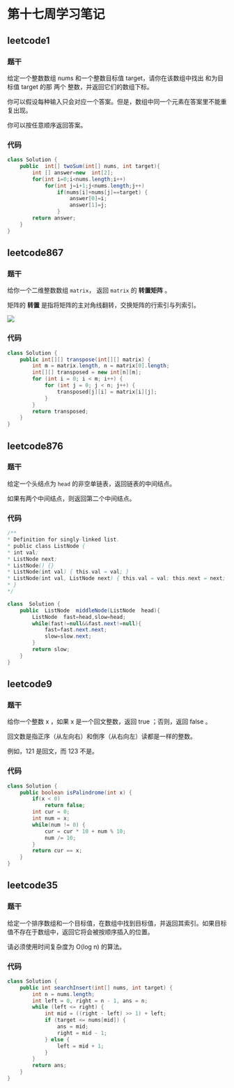 ﻿# 第十七周学习笔记

## leetcode1
### 题干
给定一个整数数组 nums 和一个整数目标值 target，请你在该数组中找出 和为目标值 target  的那 两个 整数，并返回它们的数组下标。

你可以假设每种输入只会对应一个答案。但是，数组中同一个元素在答案里不能重复出现。

你可以按任意顺序返回答案。

### 代码
```java
class Solution { 
	public  int[] twoSum(int[] nums, int target){ 
		int [] answer=new  int[2];
		for(int i=0;i<nums.length;i++) 
			for(int j=i+1;j<nums.length;j++) 
				if(nums[i]+nums[j]==target) {
					answer[0]=i;
					answer[1]=j;
				} 
		return answer; 
	}
}
```


## leetcode867
### 题干
给你一个二维整数数组  `matrix`， 返回  `matrix`  的  **转置矩阵**  。

矩阵的  **转置**  是指将矩阵的主对角线翻转，交换矩阵的行索引与列索引。

![](https://assets.leetcode.com/uploads/2021/02/10/hint_transpose.png)

### 代码
```java
class Solution {
    public int[][] transpose(int[][] matrix) {
        int m = matrix.length, n = matrix[0].length;
        int[][] transposed = new int[n][m];
        for (int i = 0; i < m; i++) {
            for (int j = 0; j < n; j++) {
                transposed[j][i] = matrix[i][j];
            }
        }
        return transposed;
    }
}
```




## leetcode876
### 题干
给定一个头结点为  `head` 的非空单链表，返回链表的中间结点。

如果有两个中间结点，则返回第二个中间结点。
### 代码
```java
/**
* Definition for singly-linked list.
* public class ListNode {
* int val;
* ListNode next;
* ListNode() {}
* ListNode(int val) { this.val = val; }
* ListNode(int val, ListNode next) { this.val = val; this.next = next; }
* }
*/

class  Solution {
	public  ListNode  middleNode(ListNode  head){
		ListNode  fast=head,slow=head;
		while(fast!=null&&fast.next!=null){
			fast=fast.next.next;
			slow=slow.next;
		}
		return slow;
	}
}
```



## leetcode9
### 题干
给你一个整数 x ，如果 x 是一个回文整数，返回 true ；否则，返回 false 。

回文数是指正序（从左向右）和倒序（从右向左）读都是一样的整数。

例如，121 是回文，而 123 不是。

### 代码
```java
class Solution {
    public boolean isPalindrome(int x) {
        if(x < 0)
            return false;
        int cur = 0;
        int num = x;
        while(num != 0) {
            cur = cur * 10 + num % 10;
            num /= 10;
        }
        return cur == x;
    }
}
```

## leetcode35
### 题干
给定一个排序数组和一个目标值，在数组中找到目标值，并返回其索引。如果目标值不存在于数组中，返回它将会被按顺序插入的位置。

请必须使用时间复杂度为 O(log n) 的算法。

### 代码
```java
class Solution {
    public int searchInsert(int[] nums, int target) {
        int n = nums.length;
        int left = 0, right = n - 1, ans = n;
        while (left <= right) {
            int mid = ((right - left) >> 1) + left;
            if (target <= nums[mid]) {
                ans = mid;
                right = mid - 1;
            } else {
                left = mid + 1;
            }
        }
        return ans;
    }
}
```
